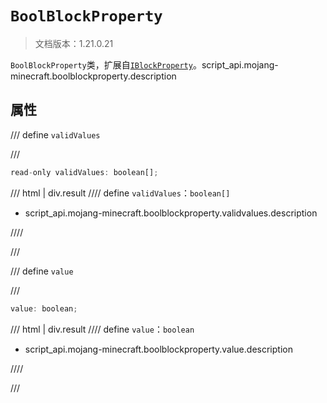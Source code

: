 # `BoolBlockProperty`

> 文档版本：1.21.0.21

`BoolBlockProperty`类，扩展自[`IBlockProperty`](./iblockproperty.md)。script_api.mojang-minecraft.boolblockproperty.description

## 属性

/// define
`validValues`


///

```js
read-only validValues: boolean[];
```

/// html | div.result
//// define
`validValues`：`boolean[]`

- script_api.mojang-minecraft.boolblockproperty.validvalues.description


////

///


/// define
`value`


///

```js
value: boolean;
```

/// html | div.result
//// define
`value`：`boolean`

- script_api.mojang-minecraft.boolblockproperty.value.description


////

///

